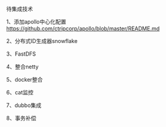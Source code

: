 待集成技术

1、添加apollo中心化配置
https://github.com/ctripcorp/apollo/blob/master/README.md

2、分布式ID生成器snowflake

3、FastDFS

4、整合netty

5、docker整合

6、cat监控

7、dubbo集成

8、事务补偿

